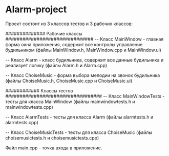 # Alarm-project

Проект состоит из 3 классов тестов и 3 рабочих классов:

############## Рабочие классы ###############################
-- Класс MainWindow - главная форма окна приложения, содержит все контролы управление будильником (файлы MainWindow.h, MainWindow.cpp и MainWindow.ui)

-- Класс Alarm - класс будильника, содержит все данные будильника и реализует логику (файлы Alarm.h и Alarm.cpp)

-- Класс ChoiseMusic - форма выбора мелодии на звонок будильника (файлы ChoiseMusic.h, ChoiseMusic.cpp и ChoiseMusic.ui)


############ Классы тестов ##################################
-- Класс MainWindowTests - тесты для класса MainWindow (файлы mainwindowtests.h и mainwindowtests.cpp)

-- Класс AlarmTests - тесты для класса Alarm (файлы alarmtests.h и alarmtests.cpp)

-- Класс ChoiseMusicTests - тесты для класса ChoiseMusic (файлы choisemusictests.h и choisemusictests.cpp)

Файл main.cpp - точка входа в приложение.
